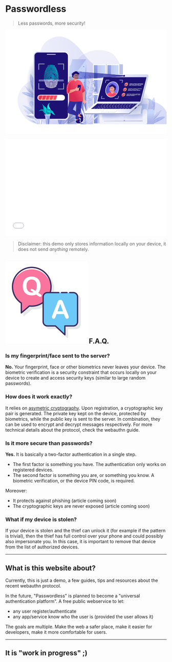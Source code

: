 Passwordless
============

> Less passwords, more security!

![Banner](img/biometric_banner.png)

<iframe src="form.html" style="width:100%;height:300px;border:none;"></iframe>

> Disclaimer: this demo only stores information locally on your device, it does not send *anything* remotely.

![FAQ](img/icon-faq.svg) F.A.Q. 
---------------------------------------------

### Is my fingerprint/face sent to the server? 

**No.** Your fingerprint, face or other biometrics never leaves your device.
The biometric verification is a security constraint that occurs locally on your device
to create and access security keys (similar to large random passwords).

### How does it work exactly? 

It relies on [asymetric cryptography](https://en.m.wikipedia.org/wiki/Public-key_cryptography). 
Upon registration, a cryptographic key pair is generated.
The private key kept on the device, protected by biometrics,
while the public key is sent to the server.
In combination, they can be used to encrypt and decrypt messages respectively.
For more technical details about the protocol, check the webauthn guide.

### Is it more secure than passwords? 

**Yes.** It is basically a two-factor authentication in a single step. 

- The first factor is something you have. 
The authentication only works on registered devices. 
- The second factor is something you are, or something you know. 
A biometric verification, or the device PIN code, is required.

Moreover:

- It protects against phishing (article coming soon)
- The cryptographic keys are never exposed (article coming soon)

### What if my device is stolen? 

If your device is stolen and the thief can unlock it (for example if the pattern is trivial),
then the thief has full control over your phone and could possibly also impersonate you.
In this case, it is important to remove that device from the list of authorized devices.


---

What is this website about?
---------------------------

Currently, this is just a demo, a few guides, tips and resources about the recent webauthn protocol.

In the future, "Passwordless" is planned to become a "universal authentication platform".
A free public webservice to let:

- any user register/authenticate
- any app/service know who the user is (provided the user allows it)

The goals are multiple.
Make the web a safer place,
make it easier for developers,
make it more comfortable for users.

---

It is "work in progress" ;)
---------------------------

